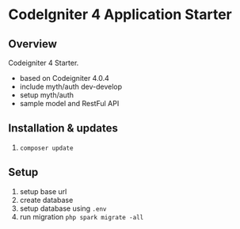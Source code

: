 # CodeIgniter 4 Application Starter

## Overview

Codeigniter 4 Starter. 
- based on Codeigniter 4.0.4
- include myth/auth dev-develop
- setup myth/auth
- sample model and RestFul API

## Installation & updates

1. `composer update`

## Setup

1. setup base url
2. create database
3. setup database using `.env`
4. run migration `php spark migrate -all`

